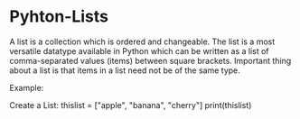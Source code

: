 # Pyhton-Lists

A list is a collection which is ordered and changeable. The list is a most versatile datatype available in Python which can be written as a list of comma-separated values (items) between square brackets. Important thing about a list is that items in a list need not be of the same type.

Example:

Create a List:
thislist = ["apple", "banana", "cherry"]
print(thislist)

